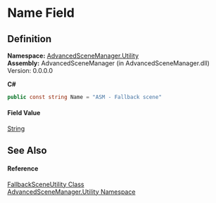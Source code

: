 # Name Field




## Definition
**Namespace:** <a href="N_AdvancedSceneManager_Utility.md">AdvancedSceneManager.Utility</a>  
**Assembly:** AdvancedSceneManager (in AdvancedSceneManager.dll) Version: 0.0.0.0

**C#**
``` C#
public const string Name = "ASM - Fallback scene"
```



#### Field Value
<a href="https://learn.microsoft.com/dotnet/api/system.string" target="_blank" rel="noopener noreferrer">String</a>

## See Also


#### Reference
<a href="T_AdvancedSceneManager_Utility_FallbackSceneUtility.md">FallbackSceneUtility Class</a>  
<a href="N_AdvancedSceneManager_Utility.md">AdvancedSceneManager.Utility Namespace</a>  
